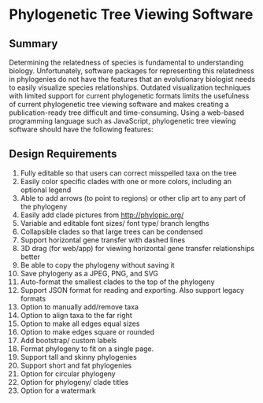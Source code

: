 # Phylogenetic Tree Viewing Software

## Summary
Determining the relatedness of species is fundamental to understanding biology. Unfortunately, software packages for representing this relatedness in phylogenies do not have the features that an evolutionary biologist needs to easily visualize species relationships. Outdated visualization techniques with limited support for current phylogenetic formats limits the usefulness of current phylogenetic tree viewing software and makes creating a publication-ready tree difficult and time-consuming. Using a web-based programming language such as JavaScript, phylogenetic tree viewing software should have the following features:

## Design Requirements
1. Fully editable so that users can correct misspelled taxa on the tree
2. Easily color specific clades with one or more colors, including an optional legend
3. Able to add arrows (to point to regions) or other clip art to any part of the phylogeny
4. Easily add clade pictures from http://phylopic.org/
5. Variable and editable font sizes/ font type/ branch lengths
6. Collapsible clades so that large trees can be condensed
7. Support horizontal gene transfer with dashed lines
8. 3D drag (for web/app) for viewing horizontal gene transfer relationships better
9. Be able to copy the phylogeny without saving it
10. Save phylogeny as a JPEG, PNG, and SVG
11. Auto-format the smallest clades to the top of the phylogeny   
12. Support JSON format for reading and exporting. Also support legacy formats
13. Option to manually add/remove taxa
14. Option to align taxa to the far right
15. Option to make all edges equal sizes
16. Option to make edges square or rounded
17. Add bootstrap/ custom labels
18. Format phylogeny to fit on a single page.
19. Support tall and skinny phylogenies
20. Support short and fat phylogenies 
21. Option for circular phylogeny
22. Option for phylogeny/ clade titles
23. Option for a watermark


